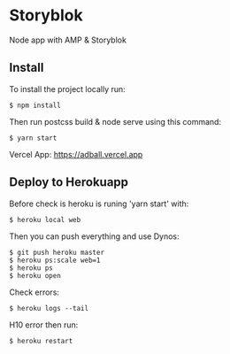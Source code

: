 # Storyblok

Node app with AMP &amp; Storyblok

## Install
To install the project locally run:

```
$ npm install
```

Then run postcss build & node serve using this command:

```
$ yarn start
```

Vercel App: https://adball.vercel.app

## Deploy to Herokuapp

Before check is heroku is runing 'yarn start' with:

```
$ heroku local web
```

Then you can push everything and use Dynos:

```
$ git push heroku master
$ heroku ps:scale web=1
$ heroku ps
$ heroku open
```

Check errors:

```
$ heroku logs --tail
```

H10 error then run:

```
$ heroku restart
```

